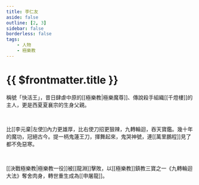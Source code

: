 ```yaml
---
title: 李仁友
aside: false
outline: [2, 3]
sidebar: false
borderless: false
tags:
    - 人物
    - 極樂教
---
```


# {{ $frontmatter.title }}

稱號「快活王」，昔日肆虐中原的[[極樂教|極樂魔尊]]、傳說殺手組織[[千燈樓]]的主人，更是西夏夏襄宗的生身父親。

<br>

比[[李元棄|左使]]內力更雄厚，比右使刀招更狠辣，九轉輪迴，吞天寶鑑。幾十年的魔功，冠絕古今。提一柄鬼蓮王刀，揮舞起來，鬼哭神號，連[[萬里鵬程]]見了都不免惡寒。

<br>

[[決戰極樂教|極樂教一役]]被[[龍淵]]擊敗，以[[極樂教]]鎮教三寶之一《九轉輪迴大法》奪舍肉身，轉世重生成為[[申屠龍]]。

